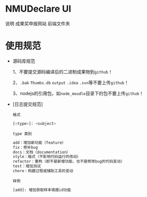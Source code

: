 # NMUDeclare UI
说明 成果奖申报网站 前端文件夹
# 使用规范
* 源码库规范

	1、不要提交源码编译后的二进制成果物到`github`！

  2、`.bak` `Thumbs.db` `output` `.idea` `.svn`等不要上传`github`！
    
	3、nodejs的引用包，如`node_moudle`目录下的包不要上传`github`！
	
* [日志提交规范]

    `格式`
    ```sh
    [<type>]: <subject>
    ```
    `type 类别`
    ```sh
    add：增加新功能（feature）
    fix：修补bug
    docs：文档（documentation）
    style：格式（不影响代码运行的改动）
    refactor：重构（即不是新增功能，也不是修改bug的代码变动）
    test：增加测试
    chore：构建过程或辅助工具的变动
    ```
    `样例`
    ```sh
    [add]: 增加获取样本填报id功能
    ```
